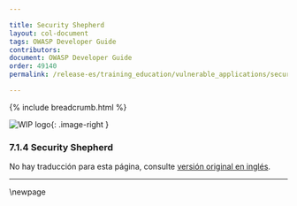 ```yaml
---

title: Security Shepherd
layout: col-document
tags: OWASP Developer Guide
contributors:
document: OWASP Developer Guide
order: 49140
permalink: /release-es/training_education/vulnerable_applications/security_shepherd/

---
```


{% include breadcrumb.html %}

<style type="text/css">
.image-right {
  height: 180px;
  display: block;
  margin-left: auto;
  margin-right: auto;
  float: right;
}
</style>

![WIP logo](../../../assets/images/dg_wip.png "Work in progress"){: .image-right }

### 7.1.4 Security Shepherd

No hay traducción para esta página, consulte [versión original en inglés][release090104].

----

[release090104]: https://github.com/OWASP/www-project-developer-guide/blob/main/release/09-training-education/01-vulnerable-apps/04-security-shepherd.md

\newpage
